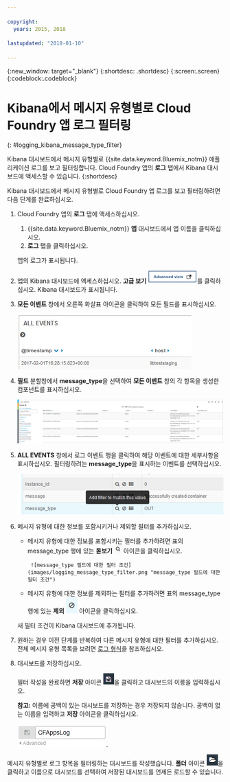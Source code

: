 ```yaml
---

copyright:
  years: 2015, 2018

lastupdated: "2018-01-10"

---
```


{:new_window: target="_blank"}
{:shortdesc: .shortdesc}
{:screen:.screen}
{:codeblock:.codeblock}


# Kibana에서 메시지 유형별로 Cloud Foundry 앱 로그 필터링
{: #logging_kibana_message_type_filter}

Kibana 대시보드에서 메시지 유형별로 {{site.data.keyword.Bluemix_notm}} 애플리케이션 로그를 보고 필터링합니다. Cloud Foundry 앱의 **로그** 탭에서 Kibana 대시보드에 액세스할 수 있습니다.
{:shortdesc}

Kibana 대시보드에서 메시지 유형별로 Cloud Foundry 앱 로그를 보고 필터링하려면 다음 단계를 완료하십시오. 

1. Cloud Foundry 앱의 **로그** 탭에 액세스하십시오.  

    1. {{site.data.keyword.Bluemix_notm}} **앱** 대시보드에서 앱 이름을 클릭하십시오. 
    2. **로그** 탭을 클릭하십시오. 
    
    앱의 로그가 표시됩니다.

2. 앱의 Kibana 대시보드에 액세스하십시오. **고급 보기** ![고급 보기 링크](images/logging_advanced_view.jpg "고급 보기 링크")를 클릭하십시오. Kibana 대시보드가 표시됩니다.

3. **모든 이벤트** 창에서 오른쪽 화살표 아이콘을 클릭하여 모든 필드를 표시하십시오. 

    ![오른쪽 화살표 아이콘이 있는 모든 이벤트 창](images/logging_all_events_no_fields.jpg "오른쪽 화살표 아이콘이 있는 모든 이벤트 창")

4. **필드** 분할창에서 **message_type**을 선택하여 **모든 이벤트** 창의 각 항목을 생성한 컴포넌트를 표시하십시오. 

    ![message_type 필드가 선택된 모든 이벤트 창](images/logging_message_type.png "message_type 필드가 선택된 모든 이벤트 창")

5. **ALL EVENTS** 창에서 로그 이벤트 행을 클릭하여 해당 이벤트에 대한 세부사항을 표시하십시오. 필터링하려는 **message_type**을 표시하는 이벤트를 선택하십시오. 

    ![선택한 로그 이벤트의 세부사항을 표시하는 모든 이벤트 창](images/logging_message_type_add_filter.png "선택한 로그 이벤트의 세부사항을 표시하는 모든 이벤트 창")

6. 메시지 유형에 대한 정보를 포함시키거나 제외할 필터를 추가하십시오.  

    * 메시지 유형에 대한 정보를 포함시키는 필터를 추가하려면 표의 message_type 행에 있는 **돋보기** ![돋보기 아이콘](images/logging_magnifying_glass.jpg "돋보기 아이콘") 아이콘을 클릭하십시오. 
    
           ![message_type 필드에 대한 필터 조건](images/logging_message_type_filter.png "message_type 필드에 대한 필터 조건")
    
    * 메시지 유형에 대한 정보를 제외하는 필터를 추가하려면 표의 message_type 행에 있는 **제외** ![제외 아이콘](images/logging_exclusion_icon.png "제외 아이콘") 아이콘을 클릭하십시오. 
    
    새 필터 조건이 Kibana 대시보드에 추가됩니다.

7. 원하는 경우 이전 단계를 반복하여 다른 메시지 유형에 대한 필터를 추가하십시오. 전체 메시지 유형 목록을 보려면 [로그 형식](../logging_view_kibana3.html#kibana_log_format_cf)을 참조하십시오.

9. 대시보드를 저장하십시오.     
        
    필터 작성을 완료하면 **저장** 아이콘 ![저장 아이콘](images/logging_save.jpg "저장 아이콘")을 클릭하고 대시보드의 이릉을 입력하십시오.  
      
    **참고:** 이름에 공백이 있는 대시보드를 저장하는 경우 저장되지 않습니다. 공백이 없는 이름을 입력하고 **저장** 아이콘을 클릭하십시오. 
    
    ![대시보드 이름 저장](images/logging_save_dashboard.jpg "대시보드 이름 저장").

메시지 유형별로 로그 항목을 필터링하는 대시보드를 작성했습니다. **폴더** 아이콘 ![폴더 아이콘](images/logging_folder.jpg "폴더 아이콘")을 클릭하고 이름으로 대시보드를 선택하여 저장된 대시보드를 언제든 로드할 수 있습니다. 
